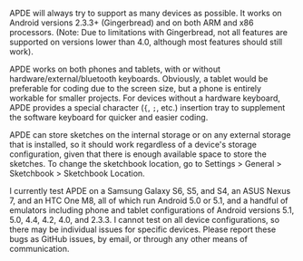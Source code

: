 APDE will always try to support as many devices as possible. It works on Android versions 2.3.3+ (Gingerbread) and on both ARM and x86 processors. (Note: Due to limitations with Gingerbread, not all features are supported on versions lower than 4.0, although most features should still work).

APDE works on both phones and tablets, with or without hardware/external/bluetooth keyboards. Obviously, a tablet would be preferable for coding due to the screen size, but a phone is entirely workable for smaller projects. For devices without a hardware keyboard, APDE provides a special character (`{`, `;`, etc.) insertion tray to supplement the software keyboard for quicker and easier coding.

APDE can store sketches on the internal storage or on any external storage that is installed, so it should work regardless of a device's storage configuration, given that there is enough available space to store the sketches. To change the sketchbook location, go to Settings > General > Sketchbook > Sketchbook Location.

I currently test APDE on a Samsung Galaxy S6, S5, and S4, an ASUS Nexus 7, and an HTC One M8, all of which run Android 5.0 or 5.1, and a handful of emulators including phone and tablet configurations of Android versions 5.1, 5.0, 4.4, 4.2, 4.0, and 2.3.3. I cannot test on all device configurations, so there may be individual issues for specific devices. Please report these bugs as GitHub issues, by email, or through any other means of communication.